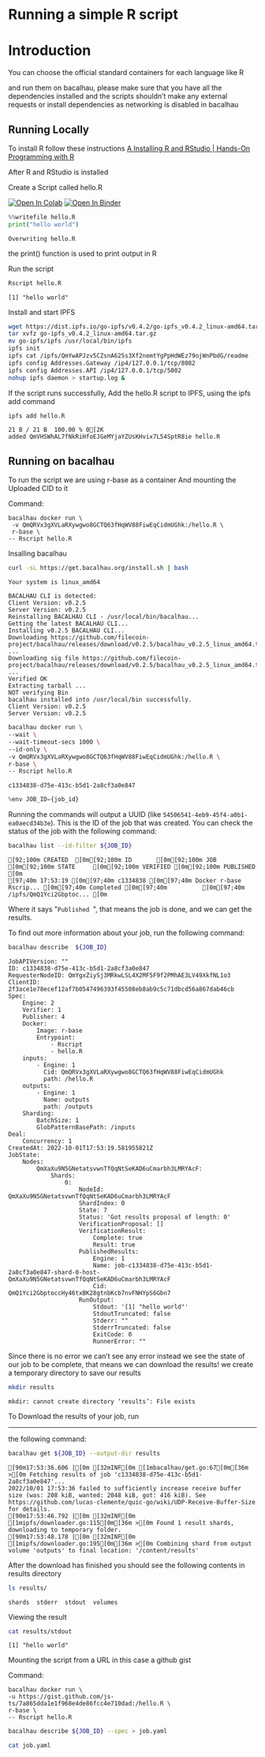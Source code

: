 # Running a simple R script


# Introduction

You can choose the official standard containers for each language like R

and run them on bacalhau, please make sure that you have all the dependencies installed and the scripts shouldn’t make any external requests or install dependencies as networking is disabled in bacalhau


## **Running Locally**

To install R follow these instructions [A Installing R and RStudio | Hands-On Programming with R](https://rstudio-education.github.io/hopr/starting.html) 

After R and RStudio is installed

Create a Script called hello.R

[![Open In Colab](https://colab.research.google.com/assets/colab-badge.svg)](https://colab.research.google.com/github/bacalhau-project/examples/blob/main/workload-onboarding/r-hello-world/index.ipynb)
[![Open In Binder](https://mybinder.org/badge.svg)](https://mybinder.org/v2/gh/bacalhau-project/examples/HEAD?labpath=workload-onboarding/r-hello-world/index.ipynb)


```python
%%writefile hello.R
print("hello world")
```

    Overwriting hello.R



the print() function is used to print output in R

Run the script



```bash
Rscript hello.R
```

    [1] "hello world"


Install and start IPFS


```bash
wget https://dist.ipfs.io/go-ipfs/v0.4.2/go-ipfs_v0.4.2_linux-amd64.tar.gz
tar xvfz go-ipfs_v0.4.2_linux-amd64.tar.gz
mv go-ipfs/ipfs /usr/local/bin/ipfs
ipfs init
ipfs cat /ipfs/QmYwAPJzv5CZsnA625s3Xf2nemtYgPpHdWEz79ojWnPbdG/readme
ipfs config Addresses.Gateway /ip4/127.0.0.1/tcp/8082
ipfs config Addresses.API /ip4/127.0.0.1/tcp/5002
nohup ipfs daemon > startup.log &
```



If the script runs successfully, Add the hello.R script to IPFS, using the ipfs add command



```bash
ipfs add hello.R
```

    
    21 B / 21 B  100.00 % 0[2K
    added QmVHSWhAL7fNkRiHfoEJGeMYjaYZUsKHvix7L54SptR8ie hello.R




## **Running on bacalhau**

To run the script we are using r-base as a container And mounting the Uploaded CID to it

Command:


```
bacalhau docker run \
 -v QmQRVx3gXVLaRXywgwo8GCTQ63fHqWV88FiwEqCidmUGhk:/hello.R \
 r-base \
-- Rscript hello.R
```


Insalling bacalhau


```bash
curl -sL https://get.bacalhau.org/install.sh | bash
```

    Your system is linux_amd64
    
    BACALHAU CLI is detected:
    Client Version: v0.2.5
    Server Version: v0.2.5
    Reinstalling BACALHAU CLI - /usr/local/bin/bacalhau...
    Getting the latest BACALHAU CLI...
    Installing v0.2.5 BACALHAU CLI...
    Downloading https://github.com/filecoin-project/bacalhau/releases/download/v0.2.5/bacalhau_v0.2.5_linux_amd64.tar.gz ...
    Downloading sig file https://github.com/filecoin-project/bacalhau/releases/download/v0.2.5/bacalhau_v0.2.5_linux_amd64.tar.gz.signature.sha256 ...
    Verified OK
    Extracting tarball ...
    NOT verifying Bin
    bacalhau installed into /usr/local/bin successfully.
    Client Version: v0.2.5
    Server Version: v0.2.5



```bash
bacalhau docker run \
--wait \
--wait-timeout-secs 1000 \
--id-only \
-v QmQRVx3gXVLaRXywgwo8GCTQ63fHqWV88FiwEqCidmUGhk:/hello.R \
r-base \
-- Rscript hello.R
```

    c1334838-d75e-413c-b5d1-2a8cf3a0e847



```python
%env JOB_ID={job_id}
```


Running the commands will output a UUID (like `54506541-4eb9-45f4-a0b1-ea0aecd34b3e`). This is the ID of the job that was created. You can check the status of the job with the following command:



```bash
bacalhau list --id-filter ${JOB_ID}
```

    [92;100m CREATED  [0m[92;100m ID       [0m[92;100m JOB                     [0m[92;100m STATE     [0m[92;100m VERIFIED [0m[92;100m PUBLISHED               [0m
    [97;40m 17:53:19 [0m[97;40m c1334838 [0m[97;40m Docker r-base Rscrip... [0m[97;40m Completed [0m[97;40m          [0m[97;40m /ipfs/QmQ1Yci2Gbptoc... [0m



Where it says "`Published `", that means the job is done, and we can get the results.

To find out more information about your job, run the following command:


```bash
bacalhau describe  ${JOB_ID}
```

    JobAPIVersion: ""
    ID: c1334838-d75e-413c-b5d1-2a8cf3a0e847
    RequesterNodeID: QmYgxZiySj3MRkwLSL4X2MF5F9f2PMhAE3LV49XkfNL1o3
    ClientID: 2f3ace1e78ecef12af7b0547496393f45508eb8ab9c5c71dbcd56a867dab46cb
    Spec:
        Engine: 2
        Verifier: 1
        Publisher: 4
        Docker:
            Image: r-base
            Entrypoint:
                - Rscript
                - hello.R
        inputs:
            - Engine: 1
              Cid: QmQRVx3gXVLaRXywgwo8GCTQ63fHqWV88FiwEqCidmUGhk
              path: /hello.R
        outputs:
            - Engine: 1
              Name: outputs
              path: /outputs
        Sharding:
            BatchSize: 1
            GlobPatternBasePath: /inputs
    Deal:
        Concurrency: 1
    CreatedAt: 2022-10-01T17:53:19.581955821Z
    JobState:
        Nodes:
            QmXaXu9N5GNetatsvwnTfQqNtSeKAD6uCmarbh3LMRYAcF:
                Shards:
                    0:
                        NodeId: QmXaXu9N5GNetatsvwnTfQqNtSeKAD6uCmarbh3LMRYAcF
                        ShardIndex: 0
                        State: 7
                        Status: 'Got results proposal of length: 0'
                        VerificationProposal: []
                        VerificationResult:
                            Complete: true
                            Result: true
                        PublishedResults:
                            Engine: 1
                            Name: job-c1334838-d75e-413c-b5d1-2a8cf3a0e847-shard-0-host-QmXaXu9N5GNetatsvwnTfQqNtSeKAD6uCmarbh3LMRYAcF
                            Cid: QmQ1Yci2GbptoccHy46txBK28gtnbKcb7nvFNHYpS6Gbn7
                        RunOutput:
                            Stdout: '[1] "hello world"'
                            StdoutTruncated: false
                            Stderr: ""
                            StderrTruncated: false
                            ExitCode: 0
                            RunnerError: ""


Since there is no error we can’t see any error instead we see the state of our job to be complete, that means 
we can download the results!
we create a temporary directory to save our results


```bash
mkdir results
```

    mkdir: cannot create directory ‘results’: File exists


To Download the results of your job, run 

---

the following command:


```bash
bacalhau get ${JOB_ID} --output-dir results
```

    [90m17:53:36.606 |[0m [32mINF[0m [1mbacalhau/get.go:67[0m[36m >[0m Fetching results of job 'c1334838-d75e-413c-b5d1-2a8cf3a0e847'...
    2022/10/01 17:53:36 failed to sufficiently increase receive buffer size (was: 208 kiB, wanted: 2048 kiB, got: 416 kiB). See https://github.com/lucas-clemente/quic-go/wiki/UDP-Receive-Buffer-Size for details.
    [90m17:53:46.792 |[0m [32mINF[0m [1mipfs/downloader.go:115[0m[36m >[0m Found 1 result shards, downloading to temporary folder.
    [90m17:53:48.178 |[0m [32mINF[0m [1mipfs/downloader.go:195[0m[36m >[0m Combining shard from output volume 'outputs' to final location: '/content/results'


After the download has finished you should 
see the following contents in results directory


```bash
ls results/
```

    shards	stderr	stdout	volumes


Viewing the result


```bash
cat results/stdout
```

    [1] "hello world"




Mounting the script from a URL in this case a github gist

Command:


```
bacalhau docker run \
-u https://gist.github.com/js-ts/7a865dda1e1f968e4de86fcc4e710dad:/hello.R \
r-base \
-- Rscript hello.R
```




```bash
bacalhau describe ${JOB_ID} --spec > job.yaml
```


```bash
cat job.yaml
```
